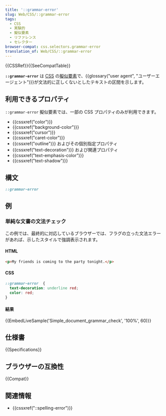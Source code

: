 ```yaml
---
title: '::grammar-error'
slug: Web/CSS/::grammar-error
tags:
  - CSS
  - 実験的
  - 擬似要素
  - リファレンス
  - セレクター
browser-compat: css.selectors.grammar-error
translation_of: Web/CSS/::grammar-error
---
```

{{CSSRef}}{{SeeCompatTable}}

**`::grammar-error`** は [CSS](/ja/docs/Web/CSS) の[擬似要素](/ja/docs/Web/CSS/Pseudo-elements)で、{{glossary("user agent", "ユーザーエージェント")}}が文法的に正しくないとしたテキストの区間を示します。

## 利用できるプロパティ

`::grammar-error` 擬似要素では、一部の CSS プロパティのみが利用できます。

- {{cssxref("color")}}
- {{cssxref("background-color")}}
- {{cssxref("cursor")}}
- {{cssxref("caret-color")}}
- {{cssxref("outline")}} およびその個別指定プロパティ
- {{cssxref("text-decoration")}} および関連プロパティ
- {{cssxref("text-emphasis-color")}}
- {{cssxref("text-shadow")}}

## 構文

```css
::grammar-error
```

## 例

### 単純な文書の文法チェック

この例では、最終的に対応しているブラウザーでは、フラグの立った文法エラーがあれば、示したスタイルで強調表示されます。

#### HTML

```html
<p>My friends is coming to the party tonight.</p>
```

#### CSS

```css
::grammar-error  {
  text-decoration: underline red;
  color: red;
}
```

#### 結果

{{EmbedLiveSample('Simple_document_grammar_check', '100%', 60)}}

## 仕様書

{{Specifications}}

## ブラウザーの互換性

{{Compat}}

## 関連情報

- {{cssxref("::spelling-error")}}
